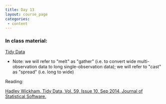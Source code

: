```yaml
---
title: Day 13
layout: course_page
categories:
 - content
---
```


### In class material: 
[Tidy Data](http://www.datacarpentry.org/spreadsheet-ecology-lesson/)  
- Note: we will refer to "melt" as "gather" (i.e. to convert wide multi-observation data to long single-observation data); we will refer to "cast" as "spread" (i.e. long to wide)

Reading:

[Hadley Wickham, Tidy Data, Vol. 59, Issue 10, Sep 2014, Journal of Statistical Software.](http://www.jstatsoft.org/v59/i10)
